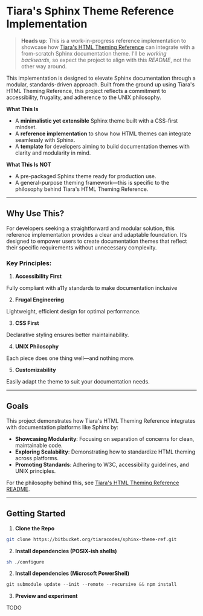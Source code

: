 <a name="tiara-sphinx-theme"></a>
# Tiara's Sphinx Theme Reference Implementation

> **Heads up**: This is a work-in-progress reference implementation to showcase
  how [Tiara's HTML Theming Reference](https://github.com/oxbqkwwxfrqccwtg/html-theme-ref) 
  can integrate with a from-scratch Sphinx documentation theme. I'll be *working
  backwards*, so expect the project to align with this *README*, not the other
  way around.

This implementation is designed to elevate Sphinx documentation through a
modular, standards-driven approach. Built from the ground up using Tiara's HTML
Theming Reference, this project reflects a commitment to accessibility,
frugality, and adherence to the UNIX philosophy.

**What This Is**  
- A **minimalistic yet extensible** Sphinx theme built with a CSS-first mindset.  
- A **reference implementation** to show how HTML themes can integrate
  seamlessly with Sphinx.
- A **template** for developers aiming to build documentation themes with
  clarity and modularity in mind.

**What This Is NOT**  
- A pre-packaged Sphinx theme ready for production use.
- A general-purpose theming framework—this is specific to the philosophy behind
  Tiara's HTML Theming Reference.

---

## Why Use This?

For developers seeking a straightforward and modular solution, this reference
implementation provides a clear and adaptable foundation. It’s designed to
empower users to create documentation themes that reflect their specific
requirements without unnecessary complexity.

### Key Principles:

1. **Accessibility First**

Fully compliant with a11y standards to make documentation inclusive

2. **Frugal Engineering**

Lightweight, efficient design for optimal performance.

3. **CSS First**

Declarative styling ensures better maintainability.

4. **UNIX Philosophy**

Each piece does one thing well—and nothing more.

5. **Customizability**

Easily adapt the theme to suit your documentation needs.

---

## Goals

This project demonstrates how Tiara's HTML Theming Reference integrates with
documentation platforms like Sphinx by:

- **Showcasing Modularity**: Focusing on separation of concerns for clean,
  maintainable code.
- **Exploring Scalability**: Demonstrating how to standardize HTML theming
  across platforms.
- **Promoting Standards**: Adhering to W3C, accessibility guidelines, and UNIX
  principles.

For the philosophy behind this, see [Tiara's HTML Theming Reference README](https://github.com/oxbqkwwxfrqccwtg/html-theme-ref).

---

## Getting Started

1. **Clone the Repo**

```sh
git clone https://bitbucket.org/tiaracodes/sphinx-theme-ref.git
```

2. **Install dependencies (POSIX-ish shells)**

```sh
sh ./configure
```

2. **Install dependencies (Microsoft PowerShell)**

```powershell
git submodule update --init --remote --recursive && npm install
```

3. **Preview and experiment**

TODO
